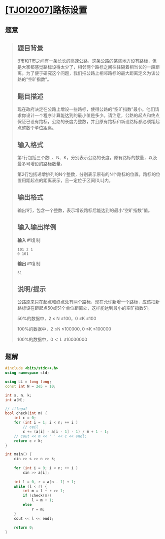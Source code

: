 #  [[TJOI2007]路标设置](https://www.luogu.com.cn/problem/P3853)

## 题意

>   ## 题目背景
>
>   B市和T市之间有一条长长的高速公路，这条公路的某些地方设有路标，但是大家都感觉路标设得太少了，相邻两个路标之间往往隔着相当长的一段距离。为了便于研究这个问题，我们把公路上相邻路标的最大距离定义为该公路的“空旷指数”。
>
>   ## 题目描述
>
>   现在政府决定在公路上增设一些路标，使得公路的“空旷指数”最小。他们请求你设计一个程序计算能达到的最小值是多少。请注意，公路的起点和终点保证已设有路标，公路的长度为整数，并且原有路标和新设路标都必须距起点整数个单位距离。
>
>   ## 输入格式
>
>   第1行包括三个数L、N、K，分别表示公路的长度，原有路标的数量，以及最多可增设的路标数量。
>
>   第2行包括递增排列的N个整数，分别表示原有的N个路标的位置。路标的位置用距起点的距离表示，且一定位于区间[0,L]内。
>
>   ## 输出格式
>
>   输出1行，包含一个整数，表示增设路标后能达到的最小“空旷指数”值。
>
>   ## 输入输出样例
>
>   **输入 #1**复制
>
>   ```
>   101 2 1
>   0 101
>   ```
>
>   **输出 #1**复制
>
>   ```
>   51
>   ```
>
>   ## 说明/提示
>
>   公路原来只在起点和终点处有两个路标，现在允许新增一个路标，应该把新路标设在距起点50或51个单位距离处，这样能达到最小的空旷指数51。
>
>   50%的数据中，2 ≤ N ≤100，0 ≤K ≤100
>
>   100%的数据中，2 ≤N ≤100000, 0 ≤K ≤100000
>
>   100%的数据中，0 ＜ L ≤10000000

## 题解



```c++
#include <bits/stdc++.h>
using namespace std;

using LL = long long;
const int N = 2e5 + 10;

int s, n, k;
int a[N];

// illegal
bool check(int m) {
    int c = 0;
    for (int i = 1; i < n; ++ i )
        // ceil
        c += (a[i] - a[i - 1] - 1) / m + 1 - 1;
    // cout << m << ' ' << c << endl;
    return c > k;
}

int main() {
    cin >> s >> n >> k;
    
    for (int i = 0; i < n; ++ i )
        cin >> a[i];
    
    int l = 0, r = a[n - 1] + 1;
    while (l < r) {
        int m = l + r >> 1;
        if (check(m))
            l = m + 1;
        else
            r = m;
    }
    cout << l << endl;
    
    return 0;
}
```



```python3

```

